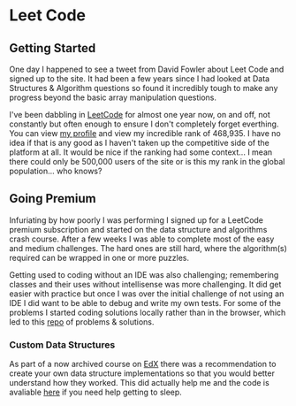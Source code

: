 # Leet Code

## Getting Started 

One day I happened to see a tweet from David Fowler about Leet Code and signed up to the site. It had been a few years since I had looked at Data Structures & Algorithm questions so found it incredibly tough to make any progress beyond the basic array manipulation questions.

I've been dabbling in [LeetCode](https://leetcode.com/) for almost one year now, on and off, not constantly but often enough to ensure I don't completely forget everthing. You can view [my profile](https://leetcode.com/gbrown31/) and view my incredible rank of 468,935. I have no idea if that is any good as I haven't taken up the competitive side of the platform at all. It would be nice if the ranking had some context... I mean there could only be 500,000 users of the site or is this my rank in the global population... who knows?


## Going Premium

Infuriating by how poorly I was performing I signed up for a LeetCode premium subscription and started on the data structure and algorithms crash course. After a few weeks I was able to complete most of the easy and medium challenges. The hard ones are still hard, where the algorithm(s) required can be wrapped in one or more puzzles.

Getting used to coding without an IDE was also challenging; remembering classes and their uses without intellisense was more challenging. It did get easier with practice but once I was over the initial challenge of not using an IDE I did want to be able to debug and write my own tests. For some of the problems I started coding solutions locally rather than in the browser, which led to this [repo](https://github.com/gbrown31/LeetCode.Problems) of problems & solutions.


### Custom Data Structures

As part of a now archived course on [EdX](https://www.edx.org/) there was a recommendation to create your own data structure implementations so that you would better understand how they worked. This did actually help me and the code is avaliable [here](https://github.com/gbrown31/DataStructures.Custom) if you need help getting to sleep.